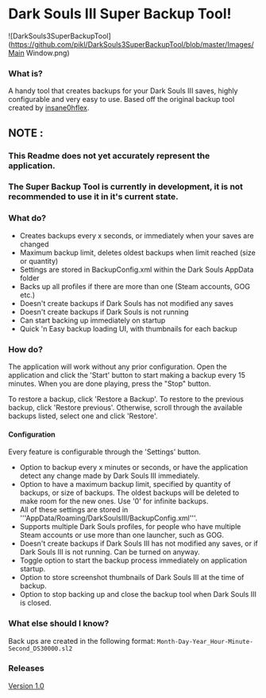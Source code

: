 # Dark Souls III Super Backup Tool!
![DarkSouls3SuperBackupTool](https://github.com/pikl/DarkSouls3SuperBackupTool/blob/master/Images/Main Window.png)

### What is?
A handy tool that creates backups for your Dark Souls III saves, highly configurable and very easy to use.
Based off the original backup tool created by [insane0hflex](https://github.com/insane0hflex).

## NOTE : 
### This Readme does not yet accurately represent the application.
### The Super Backup Tool is currently in development, it is not recommended to use it in it's current state.

### What do?
+ Creates backups every x seconds, or immediately when your saves are changed
+ Maximum backup limit, deletes oldest backups when limit reached (size or quantity)
+ Settings are stored in BackupConfig.xml within the Dark Souls AppData folder
+ Backs up all profiles if there are more than one (Steam accounts, GOG etc.)
+ Doesn't create backups if Dark Souls has not modified any saves
+ Doesn't create backups if Dark Souls is not running
+ Can start backing up immediately on startup
+ Quick 'n Easy backup loading UI, with thumbnails for each backup

### How do?
The application will work without any prior configuration.
Open the application and click the 'Start' button to start making a backup every 15 minutes.
When you are done playing, press the "Stop" button.

To restore a backup, click 'Restore a Backup'.
To restore to the previous backup, click 'Restore previous'.
Otherwise, scroll through the available backups listed, select one and click 'Restore'.

#### Configuration
Every feature is configurable through the 'Settings' button.
+ Option to backup every x minutes or seconds, or have the application detect any change made by Dark Souls III immediately.
+ Option to have a maximum backup limit, specified by quantity of backups, or size of backups. The oldest backups will be deleted to make room for the new ones. Use '0' for infinite backups.
+ All of these settings are stored in '''AppData/Roaming/DarkSoulsIII/BackupConfig.xml'''.
+ Supports multiple Dark Souls profiles, for people who have multiple Steam accounts or use more than one launcher, such as GOG.
+ Doesn't create backups if Dark Souls III has not modified any saves, or if Dark Souls III is not running. Can be turned on anyway.
+ Toggle option to start the backup process immediately on application startup.
+ Option to store screenshot thumbnails of Dark Souls III at the time of backup.
+ Option to stop backing up and close the backup tool when Dark Souls III is closed.

### What else should I know?
Back ups are created in the following format:
`Month-Day-Year_Hour-Minute-Second_DS30000.sl2`

### Releases
[Version 1.0](https://github.com/pikl/DarkSouls3SuperBackupTool/releases/blah)